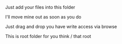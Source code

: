 Just add your files into this folder

I'll move mine out as soon as you do

Just drag and drop you have write access via browse

This is root folder for you think / that root 
